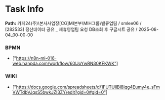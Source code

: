 # Task Info

**Path:** 카페24(주)\본사사업장\[CG]MI본부\MIH그룹\밸류업팀 / smlee06 / [282533] 정산데이터 공유 _ 제휴영업팀 요청 DB조회 후 구글시트 공유 / 2025-08-04_00-00-00

### BPMN
- ["https://n8n-mi-016-web.hanpda.com/workflow/60lJoYwRN30KFKWK"]

### WIKI
- ["https://docs.google.com/spreadsheets/d/1FUTUlIBl8Iqg4Eumy4e_sFmVWTdbVJqsS5bwkJZI3ZY/edit?gid=0#gid=0"]

